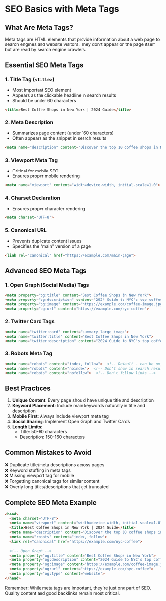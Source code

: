 # SEO Basics with Meta Tags

## What Are Meta Tags?
Meta tags are HTML elements that provide information about a web page to search engines and website visitors. They don't appear on the page itself but are read by search engine crawlers.

## Essential SEO Meta Tags

### 1. Title Tag (`<title>`)
- Most important SEO element
- Appears as the clickable headline in search results
- Should be under 60 characters

```html
<title>Best Coffee Shops in New York | 2024 Guide</title>
```

### 2. Meta Description
- Summarizes page content (under 160 characters)
- Often appears as the snippet in search results

```html
<meta name="description" content="Discover the top 10 coffee shops in New York City with our expert-curated 2024 guide. Find the best brews and atmospheres.">
```

### 3. Viewport Meta Tag
- Critical for mobile SEO
- Ensures proper mobile rendering

```html
<meta name="viewport" content="width=device-width, initial-scale=1.0">
```

### 4. Charset Declaration
- Ensures proper character rendering

```html
<meta charset="UTF-8">
```

### 5. Canonical URL
- Prevents duplicate content issues
- Specifies the "main" version of a page

```html
<link rel="canonical" href="https://example.com/main-page">
```

## Advanced SEO Meta Tags

### 1. Open Graph (Social Media) Tags
```html
<meta property="og:title" content="Best Coffee Shops in New York">
<meta property="og:description" content="2024 Guide to NYC's top coffee spots">
<meta property="og:image" content="https://example.com/coffee-image.jpg">
<meta property="og:url" content="https://example.com/nyc-coffee">
```

### 2. Twitter Card Tags
```html
<meta name="twitter:card" content="summary_large_image">
<meta name="twitter:title" content="Best Coffee Shops in New York">
<meta name="twitter:description" content="2024 Guide to NYC's top coffee spots">
```

### 3. Robots Meta Tag
```html
<meta name="robots" content="index, follow">  <!-- Default - can be omitted -->
<meta name="robots" content="noindex">  <!-- Don't show in search results -->
<meta name="robots" content="nofollow">  <!-- Don't follow links -->
```

## Best Practices

1. **Unique Content**: Every page should have unique title and description
2. **Keyword Placement**: Include main keywords naturally in title and description
3. **Mobile First**: Always include viewport meta tag
4. **Social Sharing**: Implement Open Graph and Twitter Cards
5. **Length Limits**:
   - Title: 50-60 characters
   - Description: 150-160 characters

## Common Mistakes to Avoid

❌ Duplicate title/meta descriptions across pages  
❌ Keyword stuffing in meta tags  
❌ Missing viewport tag for mobile  
❌ Forgetting canonical tags for similar content  
❌ Overly long titles/descriptions that get truncated

## Complete SEO Meta Example

```html
<head>
  <meta charset="UTF-8">
  <meta name="viewport" content="width=device-width, initial-scale=1.0">
  <title>Best Coffee Shops in New York | 2024 Guide</title>
  <meta name="description" content="Discover the top 10 coffee shops in New York City with our expert-curated 2024 guide.">
  <meta name="robots" content="index, follow">
  <link rel="canonical" href="https://example.com/nyc-coffee">
  
  <!-- Open Graph -->
  <meta property="og:title" content="Best Coffee Shops in New York">
  <meta property="og:description" content="2024 Guide to NYC's top coffee spots">
  <meta property="og:image" content="https://example.com/coffee-image.jpg">
  <meta property="og:url" content="https://example.com/nyc-coffee">
  <meta property="og:type" content="website">
</head>
```

Remember: While meta tags are important, they're just one part of SEO. Quality content and good backlinks remain most critical.
